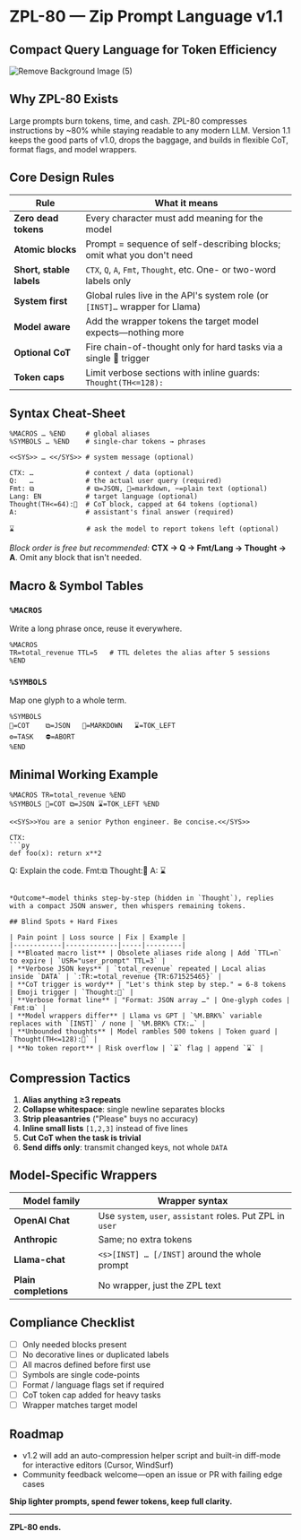 


# ZPL-80 — Zip Prompt Language v1.1

## Compact Query Language for Token Efficiency

![Remove Background Image (5)](https://github.com/user-attachments/assets/0fab9da9-2d9c-414f-892b-c5e82b52eeeb)

## Why ZPL-80 Exists

Large prompts burn tokens, time, and cash.
ZPL-80 compresses instructions by ~80% while staying readable to any modern LLM.
Version 1.1 keeps the good parts of v1.0, drops the baggage, and builds in flexible CoT, format flags, and model wrappers.

## Core Design Rules

| Rule | What it means |
| --- | --- |
| **Zero dead tokens** | Every character must add meaning for the model |
| **Atomic blocks** | Prompt = sequence of self-describing blocks; omit what you don't need |
| **Short, stable labels** | `CTX`, `Q`, `A`, `Fmt`, `Thought`, etc. One- or two-word labels only |
| **System first** | Global rules live in the API's system role (or `[INST]…` wrapper for Llama) |
| **Model aware** | Add the wrapper tokens the target model expects—nothing more |
| **Optional CoT** | Fire chain-of-thought only for hard tasks via a single 🧠 trigger |
| **Token caps** | Limit verbose sections with inline guards: `Thought(TH<=128):` |

## Syntax Cheat-Sheet

```
%MACROS … %END     # global aliases
%SYMBOLS … %END    # single-char tokens → phrases

<<SYS>> … <</SYS>> # system message (optional)

CTX: …             # context / data (optional)
Q:   …             # the actual user query (required)
Fmt: ⧉             # ⧉=JSON, 📑=markdown, ✂️=plain text (optional)
Lang: EN           # target language (optional)
Thought(TH<=64):🧠  # CoT block, capped at 64 tokens (optional)
A:                 # assistant's final answer (required)

⌛                  # ask the model to report tokens left (optional)
```

*Block order is free but recommended:* **CTX → Q → Fmt/Lang → Thought → A**.
Omit any block that isn't needed.

## Macro & Symbol Tables

### `%MACROS`

Write a long phrase once, reuse it everywhere.

```
%MACROS
TR=total_revenue TTL=5   # TTL deletes the alias after 5 sessions
%END
```

### `%SYMBOLS`

Map one glyph to a whole term.

```
%SYMBOLS
🧠=COT    ⧉=JSON   📑=MARKDOWN   ⌛=TOK_LEFT
⚙️=TASK   ⛔=ABORT
%END
```

## Minimal Working Example

```zpl
%MACROS TR=total_revenue %END
%SYMBOLS 🧠=COT ⧉=JSON ⌛=TOK_LEFT %END

<<SYS>>You are a senior Python engineer. Be concise.<</SYS>>

CTX:
```py
def foo(x): return x**2
```

Q: Explain the code.
Fmt:⧉
Thought:🧠
A:
⌛
```

*Outcome*—model thinks step-by-step (hidden in `Thought`), replies with a compact JSON answer, then whispers remaining tokens.

## Blind Spots + Hard Fixes

| Pain point | Loss source | Fix | Example |
|------------|-------------|-----|---------|
| **Bloated macro list** | Obsolete aliases ride along | Add `TTL=n` to expire | `USR="user_prompt" TTL=3` |
| **Verbose JSON keys** | `total_revenue` repeated | Local alias inside `DATA` | `:TR:=total_revenue {TR:671525465}` |
| **CoT trigger is wordy** | "Let's think step by step." = 6-8 tokens | Emoji trigger | `Thought:🧠` |
| **Verbose format line** | "Format: JSON array …" | One-glyph codes | `Fmt:⧉` |
| **Model wrappers differ** | Llama vs GPT | `%M.BRK%` variable replaces with `[INST]` / none | `%M.BRK% CTX:…` |
| **Unbounded thoughts** | Model rambles 500 tokens | Token guard | `Thought(TH<=128):🧠` |
| **No token report** | Risk overflow | `⌛` flag | append `⌛` |

```

## Compression Tactics

1. **Alias anything ≥3 repeats**
2. **Collapse whitespace**: single newline separates blocks
3. **Strip pleasantries** ("Please" buys no accuracy)
4. **Inline small lists** `[1,2,3]` instead of five lines
5. **Cut CoT when the task is trivial**
6. **Send diffs only**: transmit changed keys, not whole `DATA`

## Model-Specific Wrappers

| Model family | Wrapper syntax |
|--------------|----------------|
| **OpenAI Chat** | Use `system`, `user`, `assistant` roles. Put ZPL in `user` |
| **Anthropic**   | Same; no extra tokens |
| **Llama-chat**  | `<s>[INST] … [/INST]` around the whole prompt |
| **Plain completions** | No wrapper, just the ZPL text |

## Compliance Checklist

- [ ] Only needed blocks present
- [ ] No decorative lines or duplicated labels
- [ ] All macros defined before first use
- [ ] Symbols are single code-points
- [ ] Format / language flags set if required
- [ ] CoT token cap added for heavy tasks
- [ ] Wrapper matches target model

## Roadmap

* v1.2 will add an auto-compression helper script and built-in diff-mode for interactive editors (Cursor, WindSurf)
* Community feedback welcome—open an issue or PR with failing edge cases

**Ship lighter prompts, spend fewer tokens, keep full clarity.**

---

**ZPL-80 ends.**
